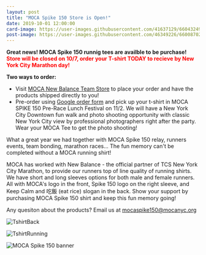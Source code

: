 ```yaml
---
layout: post
title: "MOCA Spike 150 Store is Open!"
date: 2019-10-01 12:00:00
card-image: https://user-images.githubusercontent.com/41637129/66043249-aac59100-e4ec-11e9-8330-c4c5a6959d51.jpeg
post-image: https://user-images.githubusercontent.com/46349226/66008702-871b3000-e485-11e9-8996-ffc4d804ab4a.jpg
---
```

<b>Great news! MOCA Spike 150 runnig tees are availble to be purchase!  <span style="color:red;">Store will be closed on 10/7, order your T-shirt TODAY to recieve by New York City Marathon day!</span></b>

<b>Two ways to order:</b>
<!--more-->

<ul>
  <li>Visit <a href="https://www.newbalanceteam.com/team/member/order?orderId=56449">MOCA New Balance Team Store</a>  to place your order and have the products shipped directly to you!</li>
  <li>Pre-order using <a href="https://forms.gle/oQucetKVoMaHVFny8">Google order form</a> and pick up your t-shirt in MOCA SPIKE 150 Pre-Race Lunch Festival on 11/2. We will have a New York City Downtown fun walk and photo shooting opportunity with classic New York City view by professional photographers right after the party. Wear your MOCA Tee to get the photo shooting!
  </li>
 </ul>


What a great year we had together with MOCA Spike 150 relay, runners events, team bonding, marathon races... The fun memory can't be completed without a MOCA running shirt!

MOCA has worked with New Balance - the official partner of TCS New York City Marathon, to provide our runners top of line quality of running shirts. We have short and long sleeves options for both male and female runners. All with MOCA's logo in the front, Spike 150 logo on the right sleeve, and Keep Calm and 吃飯 (eat rice) slogan in the back. Show your support by purchasing MOCA Spike 150 shirt and keep this fun memory going!

Any quesiton about the products? Email us at <a href="mailto:mocaspike150@mocanyc.org">mocaspike150@mocanyc.org</a>

![TshirtBack](https://user-images.githubusercontent.com/41637129/66038629-b01cde80-e4e0-11e9-93ae-9db4d53ab6c4.jpeg)

![TshirtRunning](https://user-images.githubusercontent.com/46349226/66008347-fc860100-e483-11e9-9299-eb9a75c8cbb6.jpg)

![MOCA Spike 150 banner](https://user-images.githubusercontent.com/46349226/66006907-5e436c80-e47e-11e9-8bc8-bdea9b810b2a.JPG "MOCA Spike 150 banner")


  


